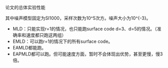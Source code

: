 论文的总体实验性能

其中噪声模型固定为SI1000，采样次数为10^5次方。噪声大小为10^{-3}。

* MLD：只能实现r=1的情况，也只能跑surface code d=3、d=5的情况。（准确率和速度都只跑这两组）
* EMLD：可以跑r=1的情况下的所有surface code。
* EAMLD都能跑。
* EAPMLD都可以跑。但可能速度方面，暂时不会体现出优势，甚至更慢，慢3倍。

